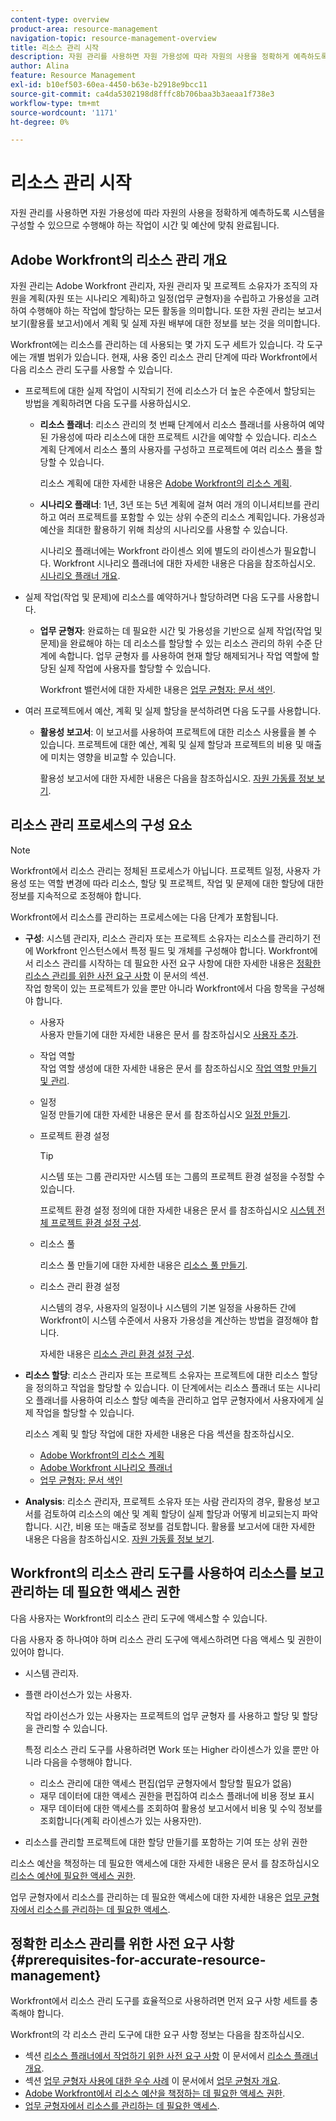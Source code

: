 ```yaml
---
content-type: overview
product-area: resource-management
navigation-topic: resource-management-overview
title: 리소스 관리 시작
description: 자원 관리를 사용하면 자원 가용성에 따라 자원의 사용을 정확하게 예측하도록 시스템을 구성할 수 있으므로 수행해야 하는 작업이 시간 및 예산에 맞춰 완료됩니다.
author: Alina
feature: Resource Management
exl-id: b10ef503-60ea-4450-b63e-b2918e9bcc11
source-git-commit: ca4da5302198d8fffc8b706baa3b3aeaa1f738e3
workflow-type: tm+mt
source-wordcount: '1171'
ht-degree: 0%

---
```


# 리소스 관리 시작

<!-- Audited: 12/2023 -->

<!--
<p>(NOTE: DO NOT DELETE THIS ARTICLE. MANY ARTICLES MENTIONING RES MANAGEMENT ARE AND STILL SHOULD / WILL BE LINKED TO IT.) </p>
<p>(NOTE: Alina: ***As functionality is removed from Legacy and added to Res Planning - this will be continually updated: remove the Legacy Res Planning when that functionality is removed from the system.) </p>
</div>
-->

자원 관리를 사용하면 자원 가용성에 따라 자원의 사용을 정확하게 예측하도록 시스템을 구성할 수 있으므로 수행해야 하는 작업이 시간 및 예산에 맞춰 완료됩니다.

## Adobe Workfront의 리소스 관리 개요

자원 관리는 Adobe Workfront 관리자, 자원 관리자 및 프로젝트 소유자가 조직의 자원을 계획(자원 또는 시나리오 계획)하고 일정(업무 균형자)을 수립하고 가용성을 고려하여 수행해야 하는 작업에 할당하는 모든 활동을 의미합니다. 또한 자원 관리는 보고서 보기(활용률 보고서)에서 계획 및 실제 자원 배부에 대한 정보를 보는 것을 의미합니다.

Workfront에는 리소스를 관리하는 데 사용되는 몇 가지 도구 세트가 있습니다. 각 도구에는 개별 범위가 있습니다. 현재, 사용 중인 리소스 관리 단계에 따라 Workfront에서 다음 리소스 관리 도구를 사용할 수 있습니다.

* 프로젝트에 대한 실제 작업이 시작되기 전에 리소스가 더 높은 수준에서 할당되는 방법을 계획하려면 다음 도구를 사용하십시오.

   * **리소스 플래너**: 리소스 관리의 첫 번째 단계에서 리소스 플래너를 사용하여 예약된 가용성에 따라 리소스에 대한 프로젝트 시간을 예약할 수 있습니다. 리소스 계획 단계에서 리소스 풀의 사용자를 구성하고 프로젝트에 여러 리소스 풀을 할당할 수 있습니다.

     리소스 계획에 대한 자세한 내용은 [Adobe Workfront의 리소스 계획](../../resource-mgmt/resource-planning/resource-planning-overview.md).

   * **시나리오 플래너**: 1년, 3년 또는 5년 계획에 걸쳐 여러 개의 이니셔티브를 관리하고 여러 프로젝트를 포함할 수 있는 상위 수준의 리소스 계획입니다. 가용성과 예산을 최대한 활용하기 위해 최상의 시나리오를 사용할 수 있습니다.

     시나리오 플래너에는 Workfront 라이센스 외에 별도의 라이센스가 필요합니다. Workfront 시나리오 플래너에 대한 자세한 내용은 다음을 참조하십시오. [시나리오 플래너 개요](../../scenario-planner/scenario-planner-overview.md).

     <!--   
     <p data-mc-conditions="QuicksilverOrClassic.Draft mode">(NOTE: when more functionality is added, maybe we add that we recommend to start here if this is available for them?!) </p>   
     -->

* 실제 작업(작업 및 문제)에 리소스를 예약하거나 할당하려면 다음 도구를 사용합니다.

   * **업무 균형자**: 완료하는 데 필요한 시간 및 가용성을 기반으로 실제 작업(작업 및 문제)을 완료해야 하는 데 리소스를 할당할 수 있는 리소스 관리의 하위 수준 단계에 속합니다. 업무 균형자 를 사용하여 현재 할당 해제되거나 작업 역할에 할당된 실제 작업에 사용자를 할당할 수 있습니다.

     Workfront 밸런서에 대한 자세한 내용은 [업무 균형자: 문서 색인](../../resource-mgmt/workload-balancer/workload-balancer.md).

<!--

  * **Scheduling** (deprecated <span class="preview">and removed from the Preview environment</span>): Refers to assigning actual work to users by matching the job roles assigned to the tasks and issues with the job roles they can fulfill, or assigning actual work to users on tasks and issues which are currently unassigned. This happens at a lower-level in the process of managing resources, where you can assign your resources to the actual work (tasks and issues) that they must fulfill, according to the hours needed in the project plan to fulfill them.  

     For more information about resource scheduling, see the section [Resource Scheduling](../../resource-mgmt/resource-scheduling/resource-scheduling-overview.md).

    >[!CAUTION]
    >
    >
    >We are no longer supporting the Resource Scheduling tools and they will be removed from Workfront in **January 2023**. We recommend that you use the Workload Balancer for scheduling your resources. 
    >
    >
    >* For information about scheduling resources using the Workload Balancer, see the section [The Workload Balancer](../../resource-mgmt/workload-balancer/workload-balancer.md).
    >
    >
    >* For more information about the timeline for removing the Resource Scheduling tools and replacing them with the Workload Balancer, see [Deprecation of Resource Scheduling tools in Adobe Workfront](../../resource-mgmt/resource-mgmt-overview/deprecate-resource-scheduling.md).

-->
* 여러 프로젝트에서 예산, 계획 및 실제 할당을 분석하려면 다음 도구를 사용합니다.

   * **활용성 보고서**: 이 보고서를 사용하여 프로젝트에 대한 리소스 사용률을 볼 수 있습니다. 프로젝트에 대한 예산, 계획 및 실제 할당과 프로젝트의 비용 및 매출에 미치는 영향을 비교할 수 있습니다.

     활용성 보고서에 대한 자세한 내용은 다음을 참조하십시오. [자원 가동률 정보 보기](../../resource-mgmt/resource-utilization/view-utilization-information.md).

## 리소스 관리 프로세스의 구성 요소

>[!NOTE]
>
>Workfront에서 리소스 관리는 정체된 프로세스가 아닙니다. 프로젝트 일정, 사용자 가용성 또는 역할 변경에 따라 리소스, 할당 및 프로젝트, 작업 및 문제에 대한 할당에 대한 정보를 지속적으로 조정해야 합니다.

Workfront에서 리소스를 관리하는 프로세스에는 다음 단계가 포함됩니다.

* **구성**: 시스템 관리자, 리소스 관리자 또는 프로젝트 소유자는 리소스를 관리하기 전에 Workfront 인스턴스에서 특정 필드 및 개체를 구성해야 합니다. Workfront에서 리소스 관리를 시작하는 데 필요한 사전 요구 사항에 대한 자세한 내용은 [정확한 리소스 관리를 위한 사전 요구 사항](#prerequisites-for-accurate-resource-management) 이 문서의 섹션.\
  작업 항목이 있는 프로젝트가 있을 뿐만 아니라 Workfront에서 다음 항목을 구성해야 합니다.

   * 사용자\
     사용자 만들기에 대한 자세한 내용은 문서 를 참조하십시오 [사용자 추가](../../administration-and-setup/add-users/create-and-manage-users/add-users.md).

   * 작업 역할\
     작업 역할 생성에 대한 자세한 내용은 문서 를 참조하십시오 [작업 역할 만들기 및 관리](../../administration-and-setup/set-up-workfront/organizational-setup/create-manage-job-roles.md).

   * 일정\
     일정 만들기에 대한 자세한 내용은 문서 를 참조하십시오 [일정 만들기](../../administration-and-setup/set-up-workfront/configure-timesheets-schedules/create-schedules.md).

   * 프로젝트 환경 설정

     >[!TIP]
     >
     >시스템 또는 그룹 관리자만 시스템 또는 그룹의 프로젝트 환경 설정을 수정할 수 있습니다.

     프로젝트 환경 설정 정의에 대한 자세한 내용은 문서 를 참조하십시오 [시스템 전체 프로젝트 환경 설정 구성](../../administration-and-setup/set-up-workfront/configure-system-defaults/set-project-preferences.md).

   * 리소스 풀

     리소스 풀 만들기에 대한 자세한 내용은 [리소스 풀 만들기](../../resource-mgmt/resource-planning/resource-pools/create-resource-pools.md).

   * 리소스 관리 환경 설정

     시스템의 경우, 사용자의 일정이나 시스템의 기본 일정을 사용하든 간에 Workfront이 시스템 수준에서 사용자 가용성을 계산하는 방법을 결정해야 합니다.

     자세한 내용은 [리소스 관리 환경 설정 구성](../../administration-and-setup/set-up-workfront/configure-system-defaults/configure-resource-mgmt-preferences.md).

* **리소스 할당**: 리소스 관리자 또는 프로젝트 소유자는 프로젝트에 대한 리소스 할당을 정의하고 작업을 할당할 수 있습니다. 이 단계에서는 리소스 플래너 또는 시나리오 플래너를 사용하여 리소스 할당 예측을 관리하고 업무 균형자에서 사용자에게 실제 작업을 할당할 수 있습니다.

  리소스 계획 및 할당 작업에 대한 자세한 내용은 다음 섹션을 참조하십시오.

   * [Adobe Workfront의 리소스 계획](../../resource-mgmt/resource-planning/resource-planning-overview.md)
   * [Adobe Workfront 시나리오 플래너](../../scenario-planner/scenario-planning.md)
   * [업무 균형자: 문서 색인](../../resource-mgmt/workload-balancer/workload-balancer.md)

<!--
* **Resource scheduling**: After generally planning for resources to use on your projects at a high level, you can start assigning work items (tasks and issues) to users based on their job roles using the Workload Balancer.

  For more information, see [Overview of the Workload Balancer](../workload-balancer/overview-workload-balancer.md). 
-->

* **Analysis**: 리소스 관리자, 프로젝트 소유자 또는 사람 관리자의 경우, 활용성 보고서를 검토하여 리소스의 예산 및 계획 할당이 실제 할당과 어떻게 비교되는지 파악합니다. 시간, 비용 또는 매출로 정보를 검토합니다. 활용률 보고서에 대한 자세한 내용은 다음을 참조하십시오. [자원 가동률 정보 보기](../../resource-mgmt/resource-utilization/view-utilization-information.md).

## Workfront의 리소스 관리 도구를 사용하여 리소스를 보고 관리하는 데 필요한 액세스 권한

다음 사용자는 Workfront의 리소스 관리 도구에 액세스할 수 있습니다.

다음 사용자 중 하나여야 하며 리소스 관리 도구에 액세스하려면 다음 액세스 및 권한이 있어야 합니다.

* 시스템 관리자.
* 플랜 라이선스가 있는 사용자.

  작업 라이선스가 있는 사용자는 프로젝트의 업무 균형자 를 사용하고 할당 및 할당을 관리할 수 있습니다.

  특정 리소스 관리 도구를 사용하려면 Work 또는 Higher 라이센스가 있을 뿐만 아니라 다음을 수행해야 합니다.

   * 리소스 관리에 대한 액세스 편집(업무 균형자에서 할당할 필요가 없음)
   * 재무 데이터에 대한 액세스 권한을 편집하여 리소스 플래너에 비용 정보 표시
   * 재무 데이터에 대한 액세스를 조회하여 활용성 보고서에서 비용 및 수익 정보를 조회합니다(계획 라이센스가 있는 사용자만).

* 리소스를 관리할 프로젝트에 대한 할당 만들기를 포함하는 기여 또는 상위 권한

<!--
* Designated as a Resource Manager for projects to use the Scheduling tool (the Scheduling tool is deprecated).

  >[!TIP]
  >
  >You do not have to be a Resource Manager to use the Resource Planner, Scenario Planner, or the Workload Balancer. 
-->

리소스 예산을 책정하는 데 필요한 액세스에 대한 자세한 내용은 문서 를 참조하십시오 [리소스 예산에 필요한 액세스 권한](../../resource-mgmt/resource-planning/access-needed-to-budget-resources.md).

업무 균형자에서 리소스를 관리하는 데 필요한 액세스에 대한 자세한 내용은 [업무 균형자에서 리소스를 관리하는 데 필요한 액세스](../../resource-mgmt/workload-balancer/access-needed-manage-resources-balancer.md).

## 정확한 리소스 관리를 위한 사전 요구 사항  {#prerequisites-for-accurate-resource-management}

Workfront에서 리소스 관리 도구를 효율적으로 사용하려면 먼저 요구 사항 세트를 충족해야 합니다.

Workfront의 각 리소스 관리 도구에 대한 요구 사항 정보는 다음을 참조하십시오.

* 섹션 [리소스 플래너에서 작업하기 위한 사전 요구 사항](../../resource-mgmt/resource-planning/get-started-resource-planner.md#prerequisites-for-working-in-the-resource-planner) 이 문서에서 [리소스 플래너 개요](../../resource-mgmt/resource-planning/get-started-resource-planner.md).
  <!--remove this at production: * The section "Prerequisites" in the article [Get started with Resource Scheduling](../../resource-mgmt/resource-scheduling/get-started-resource-scheduling.md).-->
* 섹션 [업무 균형자 사용에 대한 우수 사례](../../resource-mgmt/workload-balancer/overview-workload-balancer.md#best-practices-for-using-the-workload-balancer) 이 문서에서 [업무 균형자 개요](../../resource-mgmt/workload-balancer/overview-workload-balancer.md).
* [Adobe Workfront에서 리소스 예산을 책정하는 데 필요한 액세스 권한](../../resource-mgmt/resource-planning/access-needed-to-budget-resources.md).
* [업무 균형자에서 리소스를 관리하는 데 필요한 액세스](../../resource-mgmt/workload-balancer/access-needed-manage-resources-balancer.md).

<!--
<div data-mc-conditions="QuicksilverOrClassic.Draft mode">
<p>(NOTE: drafted and replaced with the links to each prerequisites instead) </p>
<p> We recommend that the following settings exist before starting to manage resources for your organization: </p>
<ul>
<li> You must have users in the system who have active accounts. </li>
<li> You must assign a Plan or a Worker license to the users whose work allocation you want to manage. <note type="note">
Although you can assign work to a Reviewer or a Requestor, they cannot complete it.
<br>We recommend against assigning work to Reviewers or Requestors. For information about access levels in Workfront, see
<a href="../../administration-and-setup/add-users/access-levels-and-object-permissions/access-levels-overview.md" class="MCXref xref" xrefformat="{para}">Access levels overview</a>.
</note></li>
<li> You must have job roles configured in the system.<br>For information about adding job roles to Workfront, see the article <a href="../../administration-and-setup/set-up-workfront/organizational-setup/create-manage-job-roles.md" class="MCXref xref" xrefformat="{para}">Create and manage job roles</a>.</li>
<li> (Optional) If you want to budget cost for your work, your job roles and your users must also have rates associated with them.<br></li>
<li> You must associate at least one job role with your users. </li>
<li> You must specify a valid value for the FTE field of all users when you use the User's Schedule instead of The Default Schedule in your Resource Management system preferences. <br>For information about editing users to ensure they have a job role, FTE, or cost associated with them, see the article <a href="../../administration-and-setup/add-users/create-and-manage-users/edit-a-users-profile.md" class="MCXref xref" xrefformat="{para}">Edit a user's profile</a>. For information about editing the Resource Management preferences in your system, see <a href="../../administration-and-setup/set-up-workfront/configure-system-defaults/configure-resource-mgmt-preferences.md" class="MCXref xref" xrefformat="{para}">Configure Resource Management preferences</a>.</li>
<li>You must associate accurate schedules with your users and they should include schedule exceptions.<br>For information about creating and editing schedules, see the article <a href="../../administration-and-setup/set-up-workfront/configure-timesheets-schedules/create-schedules.md" class="MCXref xref" xrefformat="{para}">Create a schedule</a>.</li>
<li>The Time Off calendar of the users must be up to date. </li>
<li> <p>The following is recommended for the Resource Planner when applying the Project and Role views: </p>
<ul>
<li> <p>You must associate projects with Resource Pools.<br>For information about associating projects with Resource Pools, see <a href="../../resource-mgmt/resource-planning/resource-pools/associate-resource-pools-with-projects-and-templates.md" class="MCXref xref" xrefformat="{para}">Associate resource pools with projects and templates</a>.</p> </li>
</ul> </li>
<li> <p>Your must designate a Resource Manager on your projects and they must have the correct access to budget resources when using the Scheduling tools. </p> <p>For information about the access needed to budget resources, see the article <a href="../../resource-mgmt/resource-planning/access-needed-to-budget-resources.md" class="MCXref xref" xrefformat="{para}">Access needed to budget resources in&nbsp;Adobe Workfront</a>.</p> </li>
<li> <p>You must assign the tasks and issues in your system to job roles, teams, or users.</p> </li>
<li>You must specify a valid value for Planned Hours and Duration for all tasks in your system.<br>For information about Planned Hours, see the article <a href="../../manage-work/tasks/task-information/planned-hours.md" class="MCXref xref" xrefformat="{para}">Planned Hours overview</a>.<br>For information about Duration, see the article <a href="../../manage-work/tasks/taskdurtn/task-duration-and-duration-type.md" class="MCXref xref" xrefformat="{para}">Overview of Task Duration and Duration Type</a>.</li>
</ul>
</div>
-->
